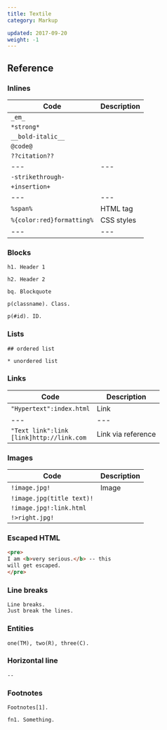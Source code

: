 ```yaml
---
title: Textile
category: Markup

updated: 2017-09-20
weight: -1
---
```


## Reference



### Inlines

| Code                      | Description |
| ------------------------- | ----------- |
| `_em_`                    |             |
| `*strong*`                |             |
| `__bold-italic__`         |             |
| `@code@`                  |             |
| `??citation??`            |             |
| ---                       | ---         |
| `-strikethrough-`         |             |
| `+insertion+`             |             |
| ---                       | ---         |
| `%span%`                  | HTML tag    |
| `%{color:red}formatting%` | CSS styles  |
| ---                       | ---         |

### Blocks

```textile
h1. Header 1
```

```textile
h2. Header 2
```

```textile
bq. Blockquote
```

```textile
p(classname). Class.
```

```textile
p(#id). ID.
```

### Lists

```textile
## ordered list
```

```textile
* unordered list
```

### Links

| Code                                            | Description        |
| ----------------------------------------------- | ------------------ |
| `"Hypertext":index.html`                        | Link               |
| ---                                             | ---                |
| `"Text link":link` <br> `[link]http://link.com` | Link via reference |

### Images

| Code                      | Description |
| ------------------------- | ----------- |
| `!image.jpg!`             | Image       |
| `!image.jpg(title text)!` |             |
| `!image.jpg!:link.html`   |             |
| `!>right.jpg!`            |             |

### Escaped HTML

```html
<pre>
I am <b>very serious.</b> -- this
will get escaped.
</pre>
```

### Line breaks

```textile
Line breaks.
Just break the lines.
```

### Entities

```textile
one(TM), two(R), three(C).
```

### Horizontal line

```textile
--
```

### Footnotes

```textile
Footnotes[1].
```

```textile
fn1. Something.
```
